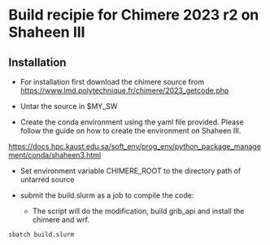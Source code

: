 # Build recipie for Chimere 2023 r2 on Shaheen III

## Installation 
- For installation first download the chimere source from https://www.lmd.polytechnique.fr/chimere/2023_getcode.php


- Untar the source in $MY_SW

- Create the conda environment using the yaml file provided. Please follow the guide on how to create the environment on Shaheen III. 

https://docs.hpc.kaust.edu.sa/soft_env/prog_env/python_package_management/conda/shaheen3.html

- Set environment variable CHIMERE_ROOT to the directory path of untarred source

- submit the build.slurm as a job to compile the code:
  - The script will do the modification, build grib_api and install the chimere and wrf.

```sbatch build.slurm``` 
